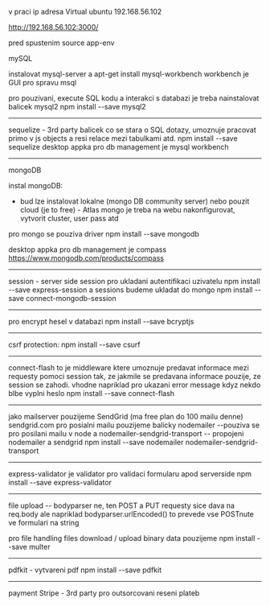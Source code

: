 v praci ip adresa Virtual ubuntu 192.168.56.102

http://192.168.56.102:3000/


pred spustenim 
source app-env


mySQL

instalovat mysql-server a apt-get install mysql-workbench
workbench je GUI pro spravu msql 

pro pouzivani, execute SQL kodu a interakci s databazi je treba nainstalovat balicek mysql2
npm install --save mysql2

---

sequelize - 3rd party balicek co se stara o SQL dotazy, umoznuje pracovat primo v js objects a resi relace mezi tabulkami atd. 
npm install --save sequelize
desktop appka pro db management je mysql workbench

---

mongoDB

instal mongoDB:
- bud lze instalovat lokalne (mongo DB community server)
nebo pouzit cloud (je to free) - Atlas
mongo je treba na webu nakonfigurovat, vytvorit cluster, user pass atd

pro mongo se pouziva driver npm install --save mongodb

desktop appka pro db management je compass
https://www.mongodb.com/products/compass

----

session - server side session pro ukladani autentifikaci uzivatelu
npm install --save express-session
a sessions budeme ukladat do mongo
npm install --save connect-mongodb-session

---------

pro encrypt hesel v databazi
npm install --save bcryptjs

--------
csrf protection:
npm install --save csurf

------
connect-flash
to je middleware ktere umoznuje predavat informace mezi requesty pomoci session tak, ze jakmile se predavana
informace pouzije, ze session se zahodi. vhodne napriklad pro ukazani error message kdyz nekdo blbe vyplni heslo
npm install --save connect-flash

----------
jako mailserver pouzijeme SendGrid (ma free plan do 100 mailu denne)
sendgrid.com
pro posialni mailu pouzijeme balicky nodemailer --pouziva se pro posilani mailu v node
a nodemailer-sendgrid-transport -- propojeni nodemailer a sendgrid
npm install --save nodemailer nodemailer-sendgrid-transport 

------
express-validator je validator pro validaci formularu apod serverside
npm install --save express-validator

-------
file upload -- bodyparser ne, ten POST a PUT requesty sice dava na req.body 
ale napriklad bodyparser.urlEncoded() to prevede vse POSTnute ve formulari na string

pro file handling files download / upload binary data pouzijeme
npm install --save multer

-------------

pdfkit - vytvareni pdf
npm install --save pdfkit


-------- 

payment
Stripe - 3rd party pro outsorcovani reseni plateb